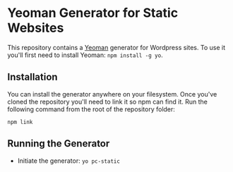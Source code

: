 # Yeoman Generator for Static Websites

This repository contains a [Yeoman](http://yeoman.io/) generator for Wordpress sites. To use it you'll first need to install Yeoman: `npm install -g yo`.

## Installation

You can install the generator anywhere on your filesystem. Once you've cloned the repository you'll need to link it so npm can find it. Run the following command from the root of the repository folder:

`npm link`

## Running the Generator

- Initiate the generator: `yo pc-static`
